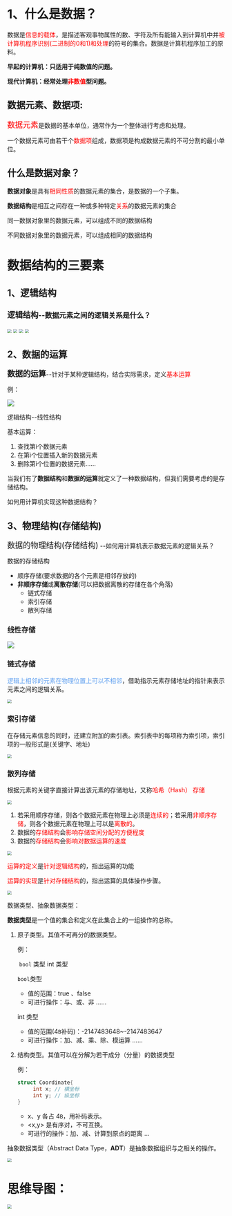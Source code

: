 # 1、什么是数据？

数据是<font color='red'>信息的载体</font>，是描述客观事物属性的数、字符及所有能输入到计算机中并<font color='red'>被计算机程序识别(二进制的0和1)和处理</font>的符号的集合。数据是计算机程序加工的原料。

**早起的计算机：只适用于纯数值的问题。**

**现代计算机：经常处理<font color='red'>非数值</font>型问题。**

## 数据元素、数据项:

<font color='red' size='4px'>数据元素</font>是数据的基本单位，通常作为一个整体进行考虑和处理。

一个数据元素可由若干个<font color='red'>数据项</font>组成，数据项是构成数据元素的不可分割的最小单位。

## 什么是数据对象？

**数据对象**是具有<font color='red'>相同性质</font>的数据元素的集合，是数据的一个子集。

**数据结构**是相互之间存在一种或多种特定<font color='red'>关系</font>的数据元素的集合

同一数据对象里的数据元素，可以组成不同的数据结构

不同数据对象里的数据元素，可以组成相同的数据结构

# 数据结构的三要素

## 1、逻辑结构

### <font size='4px'>逻辑结构</font>--数据元素之间的逻辑关系是什么？

<img src="/dataStructImage/集合.png" style="zoom:60%;" />



<img src="/dataStructImage/线性结构.png" style="zoom:60%;" />



<img src="/dataStructImage/树形结构.png" style="zoom:60%;" />

 

<img src="/dataStructImage/图结构.png" style="zoom:60%;" />

## 2、数据的运算

<font size='4px'>**数据的运算**</font>--针对于某种逻辑结构，结合实际需求，定义<font color='red'>基本运算</font>

例：

![](/dataStructImage/福布斯排行榜.png)

逻辑结构--线性结构

基本运算：

1. 查找第i个数据元素
2. 在第i个位置插入新的数据元素
3. 删除第i个位置的数据元素......

当我们有了**数据结构**和**数据的运算**就定义了一种数据结构，但我们需要考虑的是存储结构。

如何用计算机实现这种数据结构？

## 3、物理结构(存储结构)

<font size='4px'>数据的物理结构(存储结构)</font> --如何用计算机表示数据元素的逻辑关系？

数据的存储结构

- 顺序存储(要求数据的各个元素是相邻存放的)
- **非顺序存储**或**离散存储**(可以把数据离散的存储在各个角落)
  - 链式存储
  - 索引存储
  - 散列存储

### 线性存储

![](/dataStructImage/线性结构存储.png)



### 链式存储

<font color='#60A0F'>逻辑上相邻的元素在物理位置上可以不相邻</font>，借助指示元素存储地址的指针来表示元素之间的逻辑关系。

<img src="/dataStructImage/链式存储.png" style="zoom:60%;" />



### 索引存储

在存储元素信息的同时，还建立附加的索引表。索引表中的每项称为索引项，索引项的一般形式是(关键字、地址)

<img src="/dataStructImage/索引存储.png" style="zoom:60%;" />

### 散列存储

根据元素的关键字直接计算出该元素的存储地址，又称<font color='red'>哈希（Hash） 存储</font>

<img src="/dataStructImage/数据的存储结构.png" style="zoom:60%;" />



1. 若采用顺序存储，则各个数据元素在物理上必须是<font color='red'>连续的</font>；若采用<font color='red'>非顺序存储</font>，则各个数据元素在物理上可以是<font color='red'>离散的</font>。
2. 数据的<font color='red'>存储结构</font>会<font color='red'>影响存储空间分配的方便程度</font>
3. 数据的<font color='red'>存储结构</font>会<font color='red'>影响对数据运算的速度</font>

<img src="/dataStructImage/线性存储结构.png" style="zoom:60%;" />

<font color='red'>运算的定义</font>是<font color='red'>针对逻辑结构</font>的，指出运算的功能

<font color='red'>运算的实现</font>是<font color='red'>针对存储结构</font>的，指出运算的具体操作步骤。

<img src="/dataStructImage/数据结构的三要素.png" style="zoom:60%;" />



数据类型、抽象数据类型：

**数据类型**是一个值的集合和定义在此集合上的一组操作的总称。

1. 原子类型。其值不可再分的数据类型。

   例：

   ​	`bool` 类型		int 类型

   

   `bool`类型

   - 值的范围：true 、false
   - 可进行操作：与、或、非 ......

   int 类型

   - 值的范围(4`B`补码)：-2147483648~-2147483647
   - 可进行操作：加、减、乘、除、模运算 ......

2. 结构类型。其值可以在分解为若干成分（分量）的数据类型

   例：

   ```c
   struct Coordinate{
        int x; // 横坐标
        int y; // 纵坐标
   }
   ```

   - x、y 各占 4`B`，用补码表示。
   - <x,y> 是有序对，不可互换。
   - 可进行的操作：加、减、计算到原点的距离 ...

抽象数据类型（Abstract Data Type，**ADT**）是抽象数据组织与之相关的操作。

<img src="/dataStructImage/抽象数据结构类型.png" style="zoom:60%;" />

#  思维导图：

<img src="/dataStructImage/数据结构.png" style="zoom:60%;" />